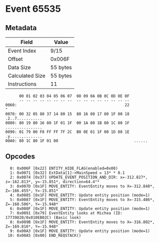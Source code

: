 # Event 65535

## Metadata

| Field           | Value    |
|-----------------|----------|
| Event Index     | 9/15     |
| Offset          | 0x006F   |
| Data Size       | 55 bytes |
| Calculated Size | 55 bytes |
| Instructions    | 11       |

```
      00 01 02 03 04 05 06 07  08 09 0A 0B 0C 0D 0E 0F
      -- -- -- -- -- -- -- --  -- -- -- -- -- -- -- --
0060:                                               22                 "
0070: 00 32 05 80 37 14 80 15  80 16 80 17 80 1F 00 18  .2..7...........
0080: 80 19 80 16 80 1F 01 1F  00 1A 80 1B 80 1C 80 1F  ................
0090: 01 79 00 F8 FF FF 7F 2C  B0 0E 01 1F 00 1D 80 1E  .y.....,........
00A0: 80 1C 80 1F 01 00                                 ......          
```

## Opcodes

```
  0: 0x006F [0x22] ENTITY_HIDE_FLAG(enabled=0x00)
  1: 0x0071 [0x32] ExtData[1]->MainSpeed = 13* * 0.1
  2: 0x0074 [0x37] UPDATE_EVENT_POSITION_AND_DIR: x=-312.827*, z=-162.813*, y=-15.851*, direction=64.4°*
  3: 0x007D [0x1F] MOVE_ENTITY: EventEntity moves to X=-312.848*, Z=-166.455*, Y=-15.851*
  4: 0x0085 [0x1F] MOVE_ENTITY: Update entity position (mode=1)
  5: 0x0087 [0x1F] MOVE_ENTITY: EventEntity moves to X=-315.486*, Z=-168.506*, Y=-15.948*
  6: 0x008F [0x1F] MOVE_ENTITY: Update entity position (mode=1)
  7: 0x0091 [0x79] EventEntity looks at Michea (ID: 17739820/0x010EB02C) (Basic look)
  8: 0x009B [0x1F] MOVE_ENTITY: EventEntity moves to X=-316.802*, Z=-169.816*, Y=-15.948*
  9: 0x00A3 [0x1F] MOVE_ENTITY: Update entity position (mode=1)
 10: 0x00A5 [0x00] END_REQSTACK()
```
